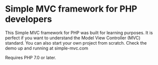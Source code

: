 # Simple MVC framework for PHP developers
This Simple MVC framework for PHP was built for learning purposes. It is perfect if you want to understand the Model View Controller (MVC) standard. You can also start your own project from scratch. Check the demo up and running at simple-mvc.com

Requires PHP 7.0 or later.
